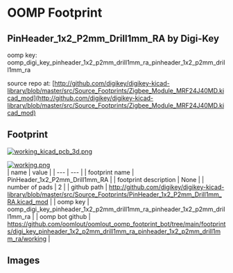 # OOMP Footprint  
## PinHeader_1x2_P2mm_Drill1mm_RA  by Digi-Key  
  
oomp key: oomp_digi_key_pinheader_1x2_p2mm_drill1mm_ra_pinheader_1x2_p2mm_drill1mm_ra  
  
source repo at: [http://github.com/digikey/digikey-kicad-library/blob/master/src/Source_Footprints/Zigbee_Module_MRF24J40MD.kicad_mod](http://github.com/digikey/digikey-kicad-library/blob/master/src/Source_Footprints/Zigbee_Module_MRF24J40MD.kicad_mod)  
## Footprint  
  
[![working_kicad_pcb_3d.png](working_kicad_pcb_3d_600.png)](working_kicad_pcb_3d.png)  
  
[![working.png](working_600.png)](working.png)  
| name | value | 
| --- | --- | 
| footprint name | PinHeader_1x2_P2mm_Drill1mm_RA | 
| footprint description | None | 
| number of pads | 2 | 
| github path | http://github.com/digikey/digikey-kicad-library/blob/master/src/Source_Footprints/PinHeader_1x2_P2mm_Drill1mm_RA.kicad_mod | 
| oomp key | oomp_digi_key_pinheader_1x2_p2mm_drill1mm_ra_pinheader_1x2_p2mm_drill1mm_ra | 
| oomp bot github | https://github.com/oomlout/oomlout_oomp_footprint_bot/tree/main/footprints/digi_key_pinheader_1x2_p2mm_drill1mm_ra_pinheader_1x2_p2mm_drill1mm_ra/working | 
## Images  
